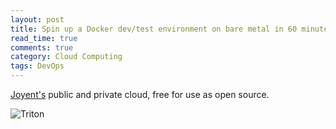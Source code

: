 ```yaml
---
layout: post
title: Spin up a Docker dev/test environment on bare metal in 60 minutes or less
read_time: true  
comments: true
category: Cloud Computing
tags: DevOps 
---
```


[Joyent's](https://www.joyent.com/) public and private cloud, free for use as open source.

![Triton](https://www.joyent.com/content/blog/20150727-spin-up-a-docker-dev-test-environment-in-60-minutes-or-less/portable-dc.jpg)

